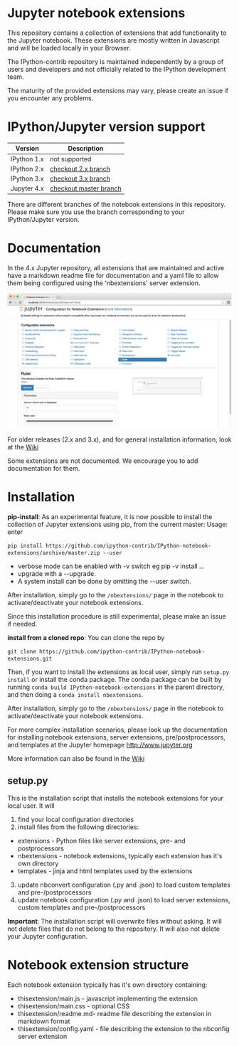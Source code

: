 Jupyter notebook extensions
===========================

This repository contains a collection of extensions that add functionality to the Jupyter notebook.
These extensions are mostly written in Javascript and will be loaded locally in your Browser.

The IPython-contrib repository is maintained independently by a group of users and developers and not officially related
 to the IPython development team.

The maturity of the provided extensions may vary, please create an issue if you encounter any problems.


IPython/Jupyter version support
===============================

| Version     | Description                                                                                    |
|-------------|------------------------------------------------------------------------------------------------|
| IPython 1.x | not supported                                                                                  |
| IPython 2.x | [checkout 2.x branch](https://github.com/ipython-contrib/IPython-notebook-extensions/tree/2.x) |
| IPython 3.x | [checkout 3.x branch](https://github.com/ipython-contrib/IPython-notebook-extensions/tree/3.x) |
| Jupyter 4.x | [checkout master branch](https://github.com/ipython-contrib/IPython-notebook-extensions/)      |

There are different branches of the notebook extensions in this repository.
Please make sure you use the branch corresponding to your IPython/Jupyter version.


Documentation
=============

In the 4.x Jupyter repository, all extensions that are maintained and active have a markdown readme file for 
documentation and a yaml file to allow them being configured using the 'nbextensions' server extension.

![Extensions](nbextensions/config/icon.png)

For older releases (2.x and 3.x), and for general installation information, look at the [Wiki](https://github.com/ipython-contrib/IPython-notebook-extensions/wiki)

Some extensions are not documented. We encourage you to add documentation for them.


Installation
============

**pip-install**: As an experimental feature, it is now possible to install the collection of Jupyter extensions using pip, from the current master: 
Usage: enter
```
pip install https://github.com/ipython-contrib/IPython-notebook-extensions/archive/master.zip --user
```
- verbose mode can be enabled with -v switch eg pip -v install ...  
- upgrade with a --upgrade. 
- A system install can be done by omitting the --user switch.

After installation, simply go to the `/nbextensions/` page in the notebook to activate/deactivate  your notebook extensions.

Since this installation procedure is still experimental, please make an issue if needed. 

**install from a cloned repo**: 
You can clone the repo by 
```
git clone https://github.com/ipython-contrib/IPython-notebook-extensions.git
```
Then, if you want to install the extensions as local user, simply run `setup.py install` or install
the conda package. The conda package can be built by running `conda build IPython-notebook-extensions` in the parent directory, and then doing a `conda install nbextensions`.

After installation, simply go to the `/nbextensions/` page in the notebook to activate/deactivate  your notebook extensions.

For more complex installation scenarios, please look up the documentation for installing notebook extensions, 
server extensions, pre/postprocessors, and templates at the Jupyter homepage http://www.jupyter.org

More information can also be found in the [Wiki](https://github.com/ipython-contrib/IPython-notebook-extensions/wiki)


setup.py
--------

This is the installation script that installs the notebook extensions for your local user.
It will
 1. find your local configuration directories
 2. install files from the following directories:
   * extensions - Python files like server extensions, pre- and postprocessors
   * nbextensions - notebook extensions, typically each extension has it's own directory
   * templates - jinja and html templates used by the extensions
 3. update nbconvert configuration (.py and .json) to load custom templates and pre-/postprocessors  
 4. update notebook configuration (.py and .json) to load server extensions, custom templates and pre-/postprocessors

**Important**: The installation script will overwrite files without asking. It will not delete files that do not belong
 to the repository. It will also not delete your Jupyter configuration.


Notebook extension structure
============================

Each notebook extension typically has it's own directory containing:
 * thisextension/main.js - javascript implementing the extension
 * thisextension/main.css - optional CSS
 * thisextension/readme.md- readme file describing the extension in markdown format
 * thisextension/config.yaml - file describing the extension to the nbconfig server extension

